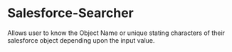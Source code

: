 # Salesforce-Searcher
Allows user to know the Object Name or unique stating characters of their salesforce object depending upon the input value.
